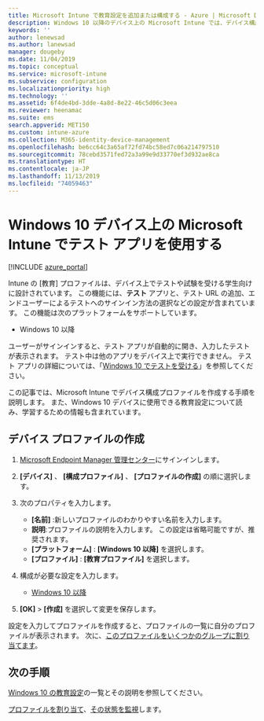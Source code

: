 ```yaml
---
title: Microsoft Intune で教育設定を追加または構成する - Azure | Microsoft Docs
description: Windows 10 以降のデバイス上の Microsoft Intune では、デバイス構成プロファイル内にテスト アプリを使用します。 教育設定を使用する構成プロファイルを作成して、テスト アプリの URL の入力、ユーザーのサインイン方法の選択、テスト中の画面の監視、テスト中のテキスト候補の許可または禁止を行います。
keywords: ''
author: lenewsad
ms.author: lanewsad
manager: dougeby
ms.date: 11/04/2019
ms.topic: conceptual
ms.service: microsoft-intune
ms.subservice: configuration
ms.localizationpriority: high
ms.technology: ''
ms.assetid: 6f4de4bd-3dde-4a8d-8e22-46c5d06c3eea
ms.reviewer: heenamac
ms.suite: ems
search.appverid: MET150
ms.custom: intune-azure
ms.collection: M365-identity-device-management
ms.openlocfilehash: be6cc64c3a65af72fd74bc58ed7c06a214797510
ms.sourcegitcommit: 78cebd3571fed72a3a99e9d33770ef3d932ae8ca
ms.translationtype: HT
ms.contentlocale: ja-JP
ms.lasthandoff: 11/13/2019
ms.locfileid: "74059463"
---
```

# <a name="use-the-take-a-test-app-on-windows-10-devices-in-microsoft-intune"></a>Windows 10 デバイス上の Microsoft Intune でテスト アプリを使用する

[!INCLUDE [azure_portal](../includes/azure_portal.md)]

Intune の [教育] プロファイルは、デバイス上でテストや試験を受ける学生向けに設計されています。 この機能には、**テスト** アプリと、テスト URL の追加、エンドユーザーによるテストへのサインイン方法の選択などの設定が含まれています。 この機能は次のプラットフォームをサポートしています。

- Windows 10 以降

ユーザーがサインインすると、テスト アプリが自動的に開き、入力したテストが表示されます。 テスト中は他のアプリをデバイス上で実行できません。 テスト アプリの詳細については、「[Windows 10 でテストを受ける](https://docs.microsoft.com/education/windows/take-tests-in-windows-10)」を参照してください。

この記事では、Microsoft Intune でデバイス構成プロファイルを作成する手順を説明します。 また、Windows 10 デバイスに使用できる教育設定について読み、学習するための情報も含まれています。

## <a name="create-a-device-profile"></a>デバイス プロファイルの作成

1. [Microsoft Endpoint Manager 管理センター](https://go.microsoft.com/fwlink/?linkid=2109431)にサインインします。
2. **[デバイス]** 、 **[構成プロファイル]** 、 **[プロファイルの作成]** の順に選択します。
3. 次のプロパティを入力します。

    - **[名前]** :新しいプロファイルのわかりやすい名前を入力します。
    - **説明**:プロファイルの説明を入力します。 この設定は省略可能ですが、推奨されます。
    - **[プラットフォーム]** : **[Windows 10 以降]** を選択します。
    - **[プロファイル]** : **[教育プロファイル]** を選択します。

4. 構成が必要な設定を入力します。

    - [Windows 10 以降](education-settings-windows.md)

5. **[OK]**  >  **[作成]** を選択して変更を保存します。

設定を入力してプロファイルを作成すると、プロファイルの一覧に自分のプロファイルが表示されます。 次に、[このプロファイルをいくつかのグループに割り当てます](device-profile-assign.md)。

## <a name="next-steps"></a>次の手順

[Windows 10 の教育設定](education-settings-windows.md)の一覧とその説明を参照してください。

[プロファイルを割り当て](device-profile-assign.md)、[その状態を監視](device-profile-monitor.md)します。
